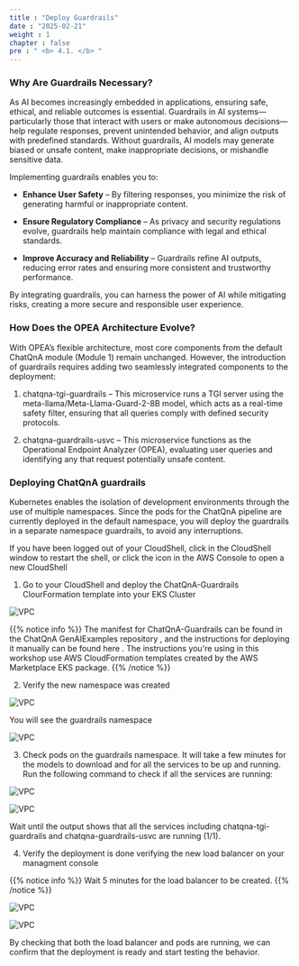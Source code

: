 ```yaml
---
title : "Deploy Guardrails"
date : "2025-02-21"
weight : 1
chapter : false
pre : " <b> 4.1. </b> "
---
```

### Why Are Guardrails Necessary?
As AI becomes increasingly embedded in applications, ensuring safe, ethical, and reliable outcomes is essential. Guardrails in AI systems—particularly those that interact with users or make autonomous decisions—help regulate responses, prevent unintended behavior, and align outputs with predefined standards. Without guardrails, AI models may generate biased or unsafe content, make inappropriate decisions, or mishandle sensitive data.

Implementing guardrails enables you to:

+ **Enhance User Safety** – By filtering responses, you minimize the risk of generating harmful or inappropriate content.

+ **Ensure Regulatory Compliance** – As privacy and security regulations evolve, guardrails help maintain compliance with legal and ethical standards.

+ **Improve Accuracy and Reliability** – Guardrails refine AI outputs, reducing error rates and ensuring more consistent and trustworthy performance.

By integrating guardrails, you can harness the power of AI while mitigating risks, creating a more secure and responsible user experience.

### How Does the OPEA Architecture Evolve?
With OPEA’s flexible architecture, most core components from the default ChatQnA module (Module 1) remain unchanged. However, the introduction of guardrails requires adding two seamlessly integrated components to the deployment:

1. chatqna-tgi-guardrails – This microservice runs a TGI server using the meta-llama/Meta-Llama-Guard-2-8B model, which acts as a real-time safety filter, ensuring that all queries comply with defined security protocols.

2. chatqna-guardrails-usvc – This microservice functions as the Operational Endpoint Analyzer (OPEA), evaluating user queries and identifying any that request potentially unsafe content.

### Deploying ChatQnA guardrails

Kubernetes enables the isolation of development environments through the use of multiple namespaces. Since the pods for the ChatQnA pipeline are currently deployed in the default namespace, you will deploy the guardrails in a separate namespace guardrails, to avoid any interruptions.

If you have been logged out of your CloudShell, click in the CloudShell window to restart the shell, or click the icon in the AWS Console to open a new CloudShell

1. Go to your CloudShell and deploy the ChatQnA-Guardrails ClourFormation template into your EKS Cluster

![VPC](/10000/images/4.s3/image060.png)

{{% notice info %}}
The manifest for ChatQnA-Guardrails can be found in the ChatQnA GenAIExamples repository , and the instructions for deploying it manually can be found here . The instructions you're using in this workshop use AWS CloudFormation templates created by the AWS Marketplace EKS package.
{{% /notice %}}

2. Verify the new namespace was created

![VPC](/10000/images/4.s3/image061.png)

You will see the guardrails namespace

![VPC](/10000/images/4.s3/image062.png)

3. Check pods on the guardrails namespace. It will take a few minutes for the models to download and for all the services to be up and running.
Run the following command to check if all the services are running:

![VPC](/10000/images/4.s3/image063.png)

![VPC](/10000/images/4.s3/image064.png)

Wait until the output shows that all the services including chatqna-tgi-guardrails and chatqna-guardrails-usvc are running (1/1).

4. Verify the deployment is done verifying the new load balancer on your managment console

{{% notice info %}}
Wait 5 minutes for the load balancer to be created.
{{% /notice %}}

![VPC](/10000/images/4.s3/image065.png)

![VPC](/10000/images/4.s3/image066.png)

By checking that both the load balancer and pods are running, we can confirm that the deployment is ready and start testing the behavior.